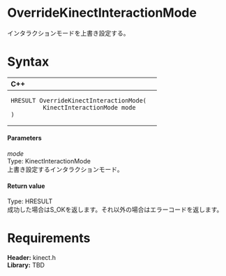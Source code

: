 OverrideKinectInteractionMode  
=============================  

インタラクションモードを上書き設定する。 <span id="syntaxSection"></span>

Syntax  
======  

<table>
<colgroup>
<col width="100%" />
</colgroup>
<thead>
<tr class="header">
<th align="left">C++</th>
</tr>
</thead>
<tbody>
<tr class="odd">
<td align="left"><pre><code>HRESULT OverrideKinectInteractionMode(  
         KinectInteractionMode mode  
)</code></pre></td>
</tr>
</tbody>
</table>

<span id="ID4EG"></span>
#### Parameters  

*mode*    
Type: KinectInteractionMode  
上書き設定するインタラクションモード。  

<span id="ID4EN"></span>
#### Return value  

Type: HRESULT  
成功した場合はS\_OKを返します。それ以外の場合はエラーコードを返します。  

<span id="requirements"></span>

Requirements  
============  

**Header:** kinect.h  
**Library:** TBD  



<!--Please do not edit the data in the comment block below.-->
<!--
TOCTitle : OverrideKinectInteractionMode
RLTitle : OverrideKinectInteractionMode
KeywordK : OverrideKinectInteractionMode
KeywordF : OverrideKinectInteractionMode
KeywordF : Microsoft.Kinect.kinect.OverrideKinectInteractionMode(KinectInteractionMode)
KeywordA : M:Microsoft.Kinect.kinect.OverrideKinectInteractionMode(KinectInteractionMode)
AssetID : M:Microsoft.Kinect.kinect.OverrideKinectInteractionMode(KinectInteractionMode)
Locale : en-us
CommunityContent : 1
APIType : Managed
APILocation : 
APIName : Microsoft.Kinect.kinect.OverrideKinectInteractionMode
TargetOS : Windows
TopicType : kbSyntax
DevLang : C++
DocSet : K4Wv2
ProjType : K4Wv2Proj
Technology : Kinect for Windows
Product : Kinect for Windows SDK v2
productversion : 20
-->
